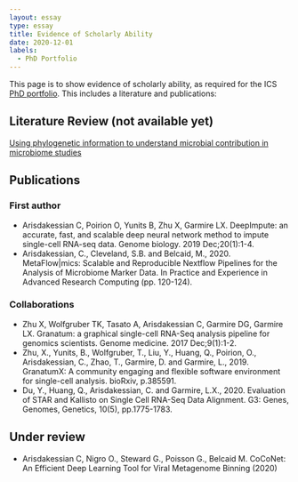 ```yaml
---
layout: essay
type: essay
title: Evidence of Scholarly Ability
date: 2020-12-01
labels:
  - PhD Portfolio
---
```


This page is to show evidence of scholarly ability, as required for the ICS [PhD portfolio](http://www.ics.hawaii.edu/academics/graduate-degree-programs/ph-d-in-ics/#phd-portfolio). This includes a literature and publications:

## Literature Review (not available yet)

[Using phylogenetic information to understand microbial contribution in microbiome studies](https://puumanamana.github.io/essays/literature-review.pdf)

## Publications

### First author
- Arisdakessian C, Poirion O, Yunits B, Zhu X, Garmire LX. DeepImpute:
  an accurate, fast, and scalable deep neural network method to impute
  single-cell RNA-seq data. Genome biology. 2019 Dec;20(1):1-4.
- Arisdakessian, C., Cleveland, S.B. and Belcaid,
  M., 2020. MetaFlow|mics: Scalable and Reproducible Nextflow
  Pipelines for the Analysis of Microbiome Marker Data. In Practice
  and Experience in Advanced Research Computing (pp. 120-124).
  
### Collaborations
- Zhu X, Wolfgruber TK, Tasato A, Arisdakessian C, Garmire DG, Garmire
  LX. Granatum: a graphical single-cell RNA-Seq analysis pipeline for
  genomics scientists. Genome medicine. 2017 Dec;9(1):1-2.
- Zhu, X., Yunits, B., Wolfgruber, T., Liu, Y., Huang, Q., Poirion,
  O., Arisdakessian, C., Zhao, T., Garmire, D. and Garmire,
  L., 2019. GranatumX: A community engaging and flexible software
  environment for single-cell analysis. bioRxiv, p.385591.
- Du, Y., Huang, Q., Arisdakessian, C. and Garmire,
  L.X., 2020. Evaluation of STAR and Kallisto on Single Cell RNA-Seq
  Data Alignment. G3: Genes, Genomes, Genetics, 10(5), pp.1775-1783.

## Under review
- Arisdakessian C, Nigro O., Steward G., Poisson G., Belcaid
  M. CoCoNet: An Efficient Deep Learning Tool for Viral Metagenome
  Binning (2020)
